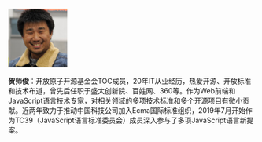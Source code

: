 ![hax](hax.jpg)

**贺师俊**：开放原子开源基金会TOC成员，20年IT从业经历，热爱开源、开放标准和技术布道，曾先后任职于盛大创新院、百姓网、360等。作为Web前端和JavaScript语言技术专家，对相关领域的多项技术标准和多个开源项目有微小贡献。近两年致力于推动中国科技公司加入Ecma国际标准组织，2019年7月开始作为TC39（JavaScript语言标准委员会）成员深入参与了多项JavaScript语言新提案。
